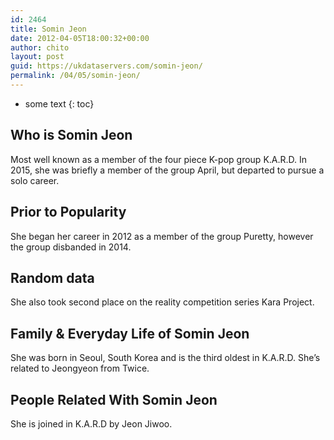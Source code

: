 ```yaml
---
id: 2464
title: Somin Jeon
date: 2012-04-05T18:00:32+00:00
author: chito
layout: post
guid: https://ukdataservers.com/somin-jeon/
permalink: /04/05/somin-jeon/
---
```


* some text
{: toc}
          
          
## Who is  Somin Jeon
                  
                  
                  
Most well known as a member of the four piece K-pop group K.A.R.D. In 2015, she was briefly a member of the group April, but departed to pursue a solo career.
                  
                
                
                
## Prior to Popularity 
                  
                  
                  
She began her career in 2012 as a member of the group Puretty, however the group disbanded in 2014. 
                  
                
                
                
## Random data 
                  
                  
                  
She also took second place on the reality competition series Kara Project.
                  
                
                
                
## Family & Everyday Life of Somin Jeon
                  
                  
                  
She was born in Seoul, South Korea and is the third oldest in K.A.R.D. She&#8217;s related to Jeongyeon from Twice.
                  
                
                
                
## People Related With  Somin Jeon
                  
                  
                  
She is joined in K.A.R.D by Jeon Jiwoo.
                  
                
              
            
          
          
          
    
    
  
